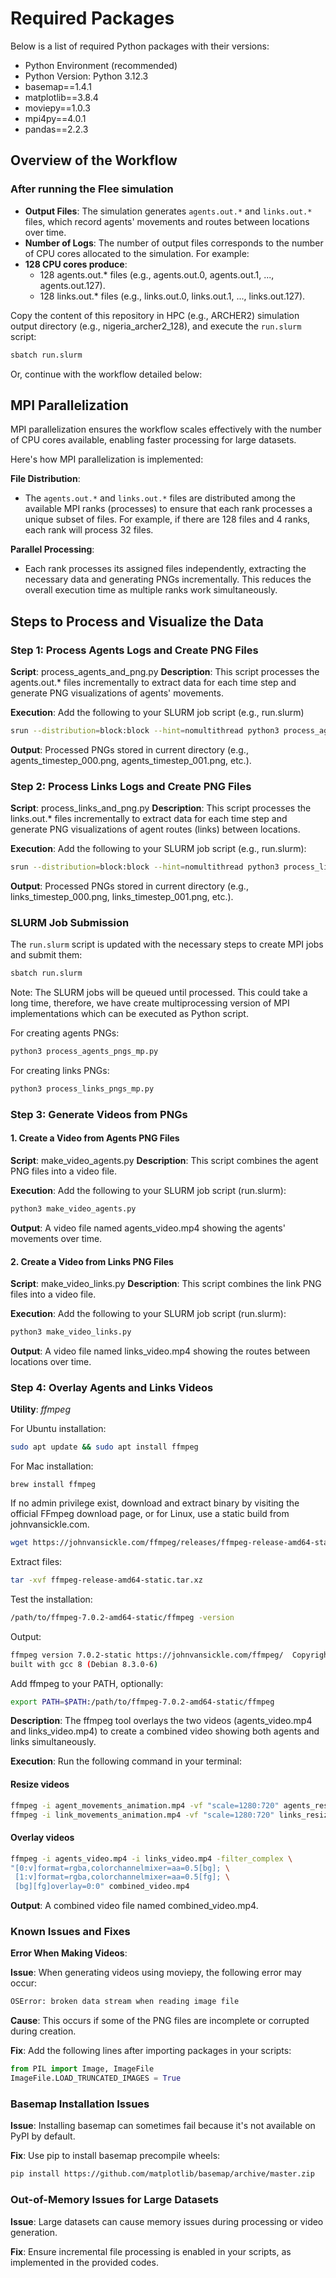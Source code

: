 # Required Packages

Below is a list of required Python packages with their versions:

- Python Environment (recommended)
- Python Version: Python 3.12.3
- basemap==1.4.1
- matplotlib==3.8.4
- moviepy==1.0.3
- mpi4py==4.0.1
- pandas==2.2.3

## Overview of the Workflow

### After running the Flee simulation

- **Output Files**: The simulation generates `agents.out.*` and `links.out.*` files, which record agents' movements and routes between locations over time.
- **Number of Logs**: The number of output files corresponds to the number of CPU cores allocated to the
simulation. For example:
- **128 CPU cores produce**:
  - 128 agents.out.* files (e.g., agents.out.0, agents.out.1, ..., agents.out.127).
  - 128 links.out.* files (e.g., links.out.0, links.out.1, ..., links.out.127).

Copy the content of this repository in HPC (e.g., ARCHER2) simulation output directory (e.g., nigeria_archer2_128), and execute the `run.slurm` script:

```bash
sbatch run.slurm
```

Or, continue with the workflow detailed below:

## MPI Parallelization

MPI parallelization ensures the workflow scales effectively with the number of CPU cores available, enabling faster processing for large datasets.

Here's how MPI parallelization is implemented:

**File Distribution**:

- The `agents.out.*` and `links.out.*` files are distributed among the available MPI ranks (processes) to ensure that each rank processes a unique subset of files. For example, if there are 128 files and 4 ranks, each rank will process 32 files.

**Parallel Processing**:

- Each rank processes its assigned files independently, extracting the necessary data and generating PNGs incrementally. This reduces the overall execution time as multiple ranks work simultaneously.

## Steps to Process and Visualize the Data

### Step 1: Process Agents Logs and Create PNG Files

**Script**: process_agents_and_png.py
**Description**: This script processes the agents.out.* files incrementally to extract data for each time step and generate PNG visualizations of agents' movements.

**Execution**: Add the following to your SLURM job script (e.g., run.slurm)

```bash
srun --distribution=block:block --hint=nomultithread python3 process_agents_pngs.py
```

**Output**:
Processed PNGs stored in current directory (e.g., agents_timestep_000.png, agents_timestep_001.png, etc.).

### Step 2: Process Links Logs and Create PNG Files

**Script**: process_links_and_png.py
**Description**: This script processes the links.out.* files incrementally to extract data for each time step and generate PNG visualizations of agent routes (links) between locations.

**Execution**: Add the following to your SLURM job script (e.g., run.slurm):

```bash
srun --distribution=block:block --hint=nomultithread python3 process_links_pngs.py
```

**Output**:
Processed PNGs stored in current directory (e.g., links_timestep_000.png, links_timestep_001.png, etc.).

### SLURM Job Submission

The `run.slurm` script is updated with the necessary steps to create MPI jobs and submit them:

```bash
sbatch run.slurm
```

Note: The SLURM jobs will be queued until processed. This could take a long time, therefore, we have create multiprocessing version of MPI implementations which can be executed as Python script.

For creating agents PNGs:

```bash
python3 process_agents_pngs_mp.py
```

For creating links PNGs:

```bash
python3 process_links_pngs_mp.py
```

### Step 3: Generate Videos from PNGs

#### 1. Create a Video from Agents PNG Files

**Script**: make_video_agents.py
**Description**: This script combines the agent PNG files into a video file.

**Execution**: Add the following to your SLURM job script (run.slurm):

```bash
python3 make_video_agents.py
```

**Output**:
A video file named agents_video.mp4 showing the agents' movements over time.

#### 2. Create a Video from Links PNG Files

**Script**: make_video_links.py
**Description**: This script combines the link PNG files into a video file.

**Execution**: Add the following to your SLURM job script (run.slurm):

```bash
python3 make_video_links.py
```

**Output**:
A video file named links_video.mp4 showing the routes between locations over time.

### Step 4: Overlay Agents and Links Videos

**Utility**: *ffmpeg*

For Ubuntu installation:

```bash
sudo apt update && sudo apt install ffmpeg
```

For Mac installation:

```zshrc
brew install ffmpeg
```

If no admin privilege exist, download and extract binary by visiting the official FFmpeg download page, or for Linux, use a static build from johnvansickle.com.

```bash
wget https://johnvansickle.com/ffmpeg/releases/ffmpeg-release-amd64-static.tar.xz
```

Extract files:

```bash
tar -xvf ffmpeg-release-amd64-static.tar.xz
```

Test the installation:

```bash
/path/to/ffmpeg-7.0.2-amd64-static/ffmpeg -version
```

Output:

```bash
ffmpeg version 7.0.2-static https://johnvansickle.com/ffmpeg/  Copyright (c) 2000-2024 the FFmpeg developers
built with gcc 8 (Debian 8.3.0-6)
```

Add ffmpeg to your PATH, optionally:

```bash
export PATH=$PATH:/path/to/ffmpeg-7.0.2-amd64-static/ffmpeg
```

**Description**: The ffmpeg tool overlays the two videos (agents_video.mp4 and links_video.mp4) to create a combined video showing both agents and links simultaneously.

**Execution**: Run the following command in your terminal:

#### Resize videos

```bash
ffmpeg -i agent_movements_animation.mp4 -vf "scale=1280:720" agents_resized.mp4
ffmpeg -i link_movements_animation.mp4 -vf "scale=1280:720" links_resized.mp4
```

#### Overlay videos

```bash
ffmpeg -i agents_video.mp4 -i links_video.mp4 -filter_complex \
"[0:v]format=rgba,colorchannelmixer=aa=0.5[bg]; \
 [1:v]format=rgba,colorchannelmixer=aa=0.5[fg]; \
 [bg][fg]overlay=0:0" combined_video.mp4
```

**Output**:
A combined video file named combined_video.mp4.

### Known Issues and Fixes

**Error When Making Videos**:

**Issue**: When generating videos using moviepy, the following error may occur:

```bash
OSError: broken data stream when reading image file
```

**Cause**: This occurs if some of the PNG files are incomplete or corrupted during creation.

**Fix**: Add the following lines after importing packages in your scripts:

```python
from PIL import Image, ImageFile
ImageFile.LOAD_TRUNCATED_IMAGES = True
```

### Basemap Installation Issues

**Issue**: Installing basemap can sometimes fail because it's not available on PyPI by default.

**Fix**: Use pip to install basemap precompile wheels:

```bash
pip install https://github.com/matplotlib/basemap/archive/master.zip
```

### Out-of-Memory Issues for Large Datasets

**Issue**: Large datasets can cause memory issues during processing or video generation.

**Fix**: Ensure incremental file processing is enabled in your scripts, as implemented in the provided codes.
